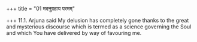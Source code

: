 +++
title = "01 मदनुग्रहाय परमम्"

+++
11.1. Arjuna said My delusion has completely gone thanks to the great
and mysterious discourse which is termed as a science governing the Soul
and which You have delivered by way of favouring me.
